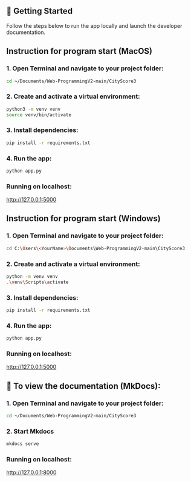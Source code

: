 ## 🚀 Getting Started

Follow the steps below to run the app locally and launch the developer documentation.

## Instruction for program start (MacOS)

### 1. Open Terminal and navigate to your project folder:

```bash
cd ~/Documents/Web-ProgrammingV2-main/CityScore3
```
### 2. Create and activate a virtual environment:

```bash
python3 -m venv venv
source venv/bin/activate
```

### 3. Install dependencies:

```bash
pip install -r requirements.txt
```

### 4. Run the app:

```bash
python app.py
```

### Running on localhost:
http://127.0.0.1:5000


## Instruction for program start (Windows)

### 1. Open Terminal and navigate to your project folder:

```bash
cd C:\Users\<YourName>\Documents\Web-ProgrammingV2-main\CityScore3
```
### 2. Create and activate a virtual environment:

```bash
python -m venv venv
.\venv\Scripts\activate
```

### 3. Install dependencies:

```bash
pip install -r requirements.txt
```
### 4. Run the app:

```bash
python app.py
```

### Running on localhost:
http://127.0.0.1:5000

## 📖 To view the documentation (MkDocs):

### 1. Open Terminal and navigate to your project folder:

```bash
cd ~/Documents/Web-ProgrammingV2-main/CityScore3
```

### 2. Start Mkdocs

```bash
mkdocs serve
```

### Running on localhost:
http://127.0.0.1:8000

